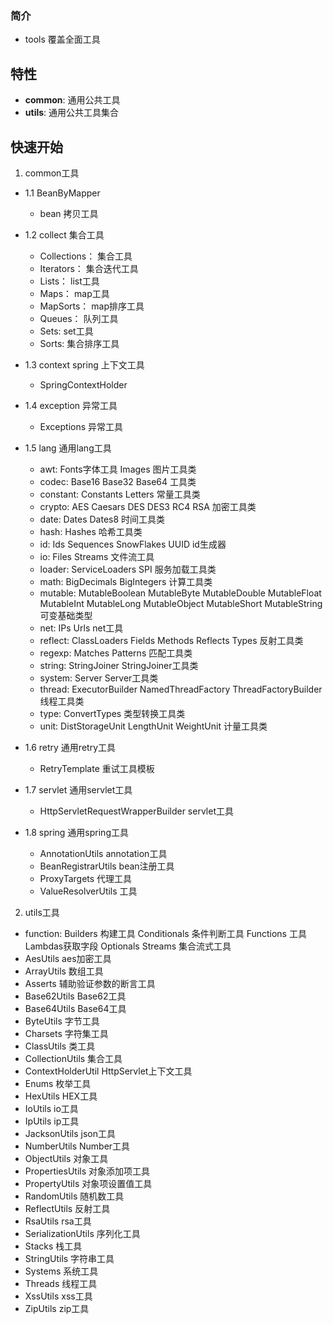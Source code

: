 ### 简介
* tools 覆盖全面工具
## 特性
- **common**: 通用公共工具
- **utils**: 通用公共工具集合

## 快速开始
1. common工具
  - 1.1 BeanByMapper
    - bean 拷贝工具
  - 1.2 collect  集合工具
      - Collections：  集合工具
      - Iterators：  集合迭代工具
      - Lists： list工具
      - Maps：  map工具
      - MapSorts：   map排序工具
      - Queues：     队列工具
      - Sets:        set工具
      - Sorts:       集合排序工具
  - 1.3 context  spring 上下文工具
     - SpringContextHolder
  - 1.4 exception  异常工具
     - Exceptions 异常工具
  - 1.5 lang  通用lang工具
     - awt:  Fonts字体工具  Images 图片工具类
     - codec:  Base16 Base32  Base64  工具类
     - constant:  Constants Letters  常量工具类
     - crypto:  AES Caesars DES DES3 RC4 RSA 加密工具类
     - date:  Dates  Dates8 时间工具类
     - hash:  Hashes 哈希工具类
     - id:  Ids Sequences SnowFlakes UUID  id生成器
     - io:  Files Streams  文件流工具
     - loader:  ServiceLoaders   SPI 服务加载工具类
     - math:  BigDecimals   BigIntegers  计算工具类
     - mutable:  MutableBoolean   MutableByte  MutableDouble  MutableFloat MutableInt MutableLong MutableObject MutableShort MutableString 可变基础类型
     - net:  IPs   Urls  net工具
     - reflect:  ClassLoaders   Fields  Methods Reflects Types  反射工具类
     - regexp:  Matches   Patterns   匹配工具类
     - string:  StringJoiner   StringJoiner工具类
     - system:  Server   Server工具类
     - thread:  ExecutorBuilder   NamedThreadFactory  ThreadFactoryBuilder 线程工具类
     - type:  ConvertTypes 类型转换工具类
     - unit:  DistStorageUnit LengthUnit WeightUnit 计量工具类
   
  - 1.6 retry  通用retry工具
      - RetryTemplate 重试工具模板
  - 1.7 servlet  通用servlet工具
      - HttpServletRequestWrapperBuilder  servlet工具  
  - 1.8 spring  通用spring工具
    - AnnotationUtils  annotation工具
    - BeanRegistrarUtils  bean注册工具
    - ProxyTargets  代理工具
    - ValueResolverUtils  工具
2. utils工具
 - function:  Builders 构建工具  Conditionals  条件判断工具 Functions 工具 Lambdas获取字段 Optionals  Streams  集合流式工具
 - AesUtils  aes加密工具
 - ArrayUtils  数组工具
 - Asserts  辅助验证参数的断言工具
 - Base62Utils  Base62工具
 - Base64Utils  Base64工具
 - ByteUtils  字节工具
 - Charsets  字符集工具
 - ClassUtils 类工具
 - CollectionUtils 集合工具
 - ContextHolderUtil  HttpServlet上下文工具
 - Enums  枚举工具
 - HexUtils  HEX工具
 - IoUtils  io工具
 - IpUtils  ip工具
 - JacksonUtils  json工具
 - NumberUtils  Number工具
 - ObjectUtils  对象工具
 - PropertiesUtils  对象添加项工具
 - PropertyUtils  对象项设置值工具
 - RandomUtils  随机数工具
 - ReflectUtils  反射工具
 - RsaUtils  rsa工具
 - SerializationUtils  序列化工具
 - Stacks  栈工具
 - StringUtils  字符串工具
 - Systems  系统工具
 - Threads  线程工具
 - XssUtils xss工具
 - ZipUtils zip工具